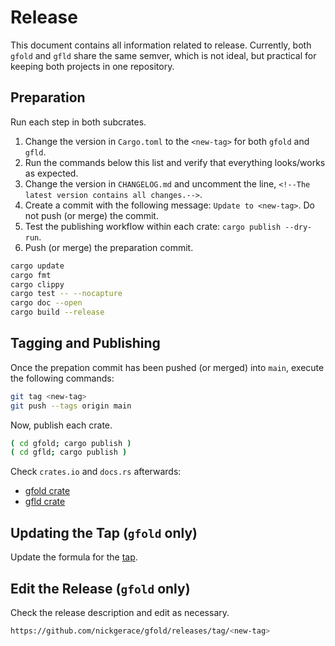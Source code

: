 # Release

This document contains all information related to release.
Currently, both `gfold` and `gfld` share the same semver, which is not ideal, but practical for keeping both projects in one repository.

## Preparation

Run each step in both subcrates.

1. Change the version in `Cargo.toml` to the `<new-tag>` for both `gfold` and `gfld`.
1. Run the commands below this list and verify that everything looks/works as expected.
1. Change the version in `CHANGELOG.md` and uncomment the line, `<!--The latest version contains all changes.-->`.
1. Create a commit with the following message: `Update to <new-tag>`. Do not push (or merge) the commit.
1. Test the publishing workflow within each crate: `cargo publish --dry-run`.
1. Push (or merge) the preparation commit.

```sh
cargo update
cargo fmt
cargo clippy
cargo test -- --nocapture
cargo doc --open
cargo build --release
```

## Tagging and Publishing

Once the prepation commit has been pushed (or merged) into `main`, execute the following commands:

```sh
git tag <new-tag>
git push --tags origin main
```

Now, publish each crate.

```sh
( cd gfold; cargo publish )
( cd gfld; cargo publish )
```

Check `crates.io` and `docs.rs` afterwards:

- [gfold crate](https://crates.io/crates/gfold)
- [gfld crate](https://crates.io/crates/gfld) 

## Updating the Tap (`gfold` only)

Update the formula for the [tap](https://github.com/nickgerace/homebrew-gfold).

## Edit the Release (`gfold` only)

Check the release description and edit as necessary.

```sh
https://github.com/nickgerace/gfold/releases/tag/<new-tag>
```
